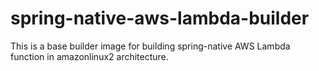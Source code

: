 # spring-native-aws-lambda-builder
This is a base builder image for building spring-native AWS Lambda function in amazonlinux2 architecture.
